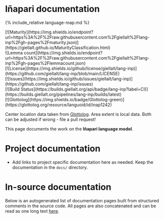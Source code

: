 # Iñapari documentation

<div class="twocolumn map" markdown="1">

{% include_relative language-map.md %}

<div class="badges" markdown="1">
[![Maturity](https://img.shields.io/endpoint?url=https%3A%2F%2Fraw.githubusercontent.com%2Fgiellalt%2Flang-inp%2Fgh-pages%2Fmaturity.json)](https://giellalt.github.io/MaturityClassification.html) <br/>
![Lemma count](https://img.shields.io/endpoint?url=https%3A%2F%2Fraw.githubusercontent.com%2Fgiellalt%2Flang-inp%2Fgh-pages%2Flemmacount.json) <br/>
[![License](https://img.shields.io/github/license/giellalt/lang-inp)](https://github.com/giellalt/lang-inp/blob/main/LICENSE) <br/>
[![Issues](https://img.shields.io/github/issues/giellalt/lang-inp)](https://github.com/giellalt/lang-inp/issues) <br/>
[![Build Status](https://builds.giellalt.org/api/badge/lang-inp?label=CI)](https://builds.giellalt.org/pipelines/lang-inp/builds/latest) <br/>
[![Glottolog](https://img.shields.io/badge/Glottolog-green)](https://glottolog.org/resource/languoid/id/inap1242)
</div>

Center location data taken from [Glottolog](https://glottolog.org/). Area extent is local data. Both can be adjusted if wrong - file a pull request!

</div>

This page documents the work on the **Iñapari language model**. 

# Project documentation

* Add links to project specific documentation here as needed. Keep the documentation in the `docs/` directory.

# In-source documentation

Below is an autogenerated list of documentation pages built from structured comments in the source code. All pages are also concatenated and can be read as one long text [here](inp.md).
